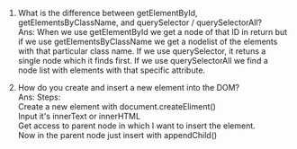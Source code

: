 1. What is the difference between getElementById, getElementsByClassName, and querySelector / querySelectorAll?
   <br>
   Ans: When we use getElementById we get a node of that ID in return but if we use getElementsByClassName we get a nodelist of the elements with that particular class name.
        If we use querySelector, it retuns a single node which it finds first. If we use querySelectorAll we find a node list with elements with that specific attribute.
   
2. How do you create and insert a new element into the DOM?
   <br>
   Ans: Steps:<br>
         Create a new element with document.createEliment()<br>
         Input it's innerText or innerHTML<br>
         Get access to parent node in which I want to insert the element.<br>
         Now in the parent node just insert with appendChild()<br>
   

   
